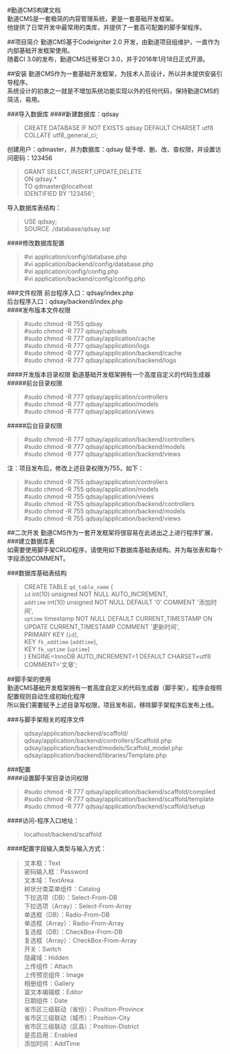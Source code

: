 #勤道CMS构建文档  
勤道CMS是一套极简的内容管理系统，更是一套基础开发框架。  
他提供了日常开发中最常用的类库，并提供了一套高可配置的脚手架程序。  

##项目简介
勤道CMS基于Codeigniter 2.0 开发，由勤道项目组维护，一直作为内部基础开发框架使用。  
随着CI 3.0的发布，勤道CMS迁移至CI 3.0，并于2016年1月18日正式开源。  

##安装
勤道CMS作为一套基础开发框架，为技术人员设计，所以并未提供安装引导程序。  
系统设计的初衷之一就是不增加系统功能实现以外的任何代码，保持勤道CMS的简洁，易用。

###导入数据库
####新建数据库：qdsay  
> CREATE DATABASE IF NOT EXISTS qdsay DEFAULT CHARSET utf8 COLLATE utf8_general_ci;  

创建用户：qdmaster，并为数据库：qdsay 赋予增、删、改、查权限，并设置访问密码：123456  
> GRANT SELECT,INSERT,UPDATE,DELETE  
> ON qdsay.*  
> TO qdmaster@localhost  
> IDENTIFIED BY '123456';  

导入数据库表结构：  
> USE qdsay;  
> SOURCE ./database/qdsay.sql  

####修改数据库配置
> \#vi application/config/database.php  
> \#vi application/backend/config/database.php  
> \#vi application/config/config.php  
> \#vi application/backend/config/config.php  

###文件权限
前台程序入口：qdsay/index.php  
后台程序入口：qdsay/backend/index.php  
####发布版本文件权限
> \#sudo chmod -R 755 qdsay  
> \#sudo chmod -R 777 qdsay/uploads  
> \#sudo chmod -R 777 qdsay/application/cache  
> \#sudo chmod -R 777 qdsay/application/logs  
> \#sudo chmod -R 777 qdsay/application/backend/cache  
> \#sudo chmod -R 777 qdsay/application/backend/logs  

####开发版本目录权限
勤道基础开发框架拥有一个高度自定义的代码生成器
#####前台目录权限
> \#sudo chmod -R 777 qdsay/application/controllers  
> \#sudo chmod -R 777 qdsay/application/models  
> \#sudo chmod -R 777 qdsay/application/views  

#####后台目录权限
> \#sudo chmod -R 777 qdsay/application/backend/controllers  
> \#sudo chmod -R 777 qdsay/application/backend/models  
> \#sudo chmod -R 777 qdsay/application/backend/views  

注：项目发布后，修改上述目录权限为755，如下：
> \#sudo chmod -R 755 qdsay/application/controllers  
> \#sudo chmod -R 755 qdsay/application/models  
> \#sudo chmod -R 755 qdsay/application/views  
> \#sudo chmod -R 755 qdsay/application/backend/controllers  
> \#sudo chmod -R 755 qdsay/application/backend/models  
> \#sudo chmod -R 755 qdsay/application/backend/views  

##二次开发
勤道CMS作为一套开发框架将很容易在此进出之上进行程序扩展，
###建立数据库表  
如需要使用脚手架CRUD程序，请使用如下数据库基础表结构。并为每张表和每个字段添加COMMENT。  

###数据库基础表结构
> CREATE TABLE `qd_table_name` (  
>   `id` int(10) unsigned NOT NULL AUTO_INCREMENT,  
>   `addtime` int(10) unsigned NOT NULL DEFAULT '0' COMMENT '添加时间',  
>   `uptime` timestamp NOT NULL DEFAULT CURRENT_TIMESTAMP ON UPDATE CURRENT_TIMESTAMP COMMENT '更新时间',  
>   PRIMARY KEY (`id`),  
>   KEY `fk_addtime` (`addtime`),  
>   KEY `fk_uptime` (`uptime`)  
> ) ENGINE=InnoDB AUTO_INCREMENT=1 DEFAULT CHARSET=utf8 COMMENT='文章';  

##脚手架的使用  
勤道CMS基础开发框架拥有一套高度自定义的代码生成器（脚手架），程序会按照配置规则自动生成初始化程序  
所以我们需要赋予上述目录写权限，项目发布前，移除脚手架程序后发布上线。  

###与脚手架相关的程序文件
> qdsay/application/backend/scaffold/  
> qdsay/application/backend/controllers/Scaffold.php  
> qdsay/application/backend/models/Scaffold_model.php  
> qdsay/application/backend/libraries/Template.php  

###配置  
####设置脚手架目录访问权限  
> \#sudo chmod -R 777 qdsay/application/backend/scaffold/compiled  
> \#sudo chmod -R 777 qdsay/application/backend/scaffold/template  
> \#sudo chmod -R 777 qdsay/application/backend/scaffold/setup  

####访问-程序入口地址：  
> localhost/backend/scaffold  

####配置字段输入类型与输入方式：
> 文本框：Text  
> 密码输入框：Password  
> 文本域：TextArea  
> 树状分类菜单组件：Catalog  
> 下拉选项（DB）：Select-From-DB  
> 下拉选项（Array）：Select-From-Array  
> 单选框（DB）：Radio-From-DB  
> 单选框（Array）：Radio-From-Array  
> 复选框（DB）：CheckBox-From-DB  
> 复选框（Array）：CheckBox-From-Array  
> 开关：Switch  
> 隐藏域：Hidden  
> 上传组件：Attach  
> 上传预览组件：Image  
> 相册组件：Gallery  
> 富文本编辑框：Editor  
> 日期组件：Date  
> 省市区三级联动（省份）：Position-Province  
> 省市区三级联动（城市）：Position-City  
> 省市区三级联动（区县）：Position-District  
> 是否启用：Enabled  
> 添加时间：AddTime  
